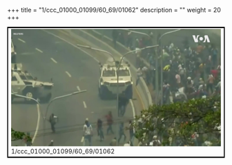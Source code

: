 +++
title = "1/ccc_01000_01099/60_69/01062"
description = ""
weight = 20
+++

<table style="border:2px solid black;max-width:800px;max-height:800px;" 
><tr><td>
<img class="center-fit-jpg"
src="/jpg_/aaa_20190430_NxaOmWaI8sI_01061.jpg">
1/ccc_01000_01099/60_69/01062
</img></td></tr></table>
